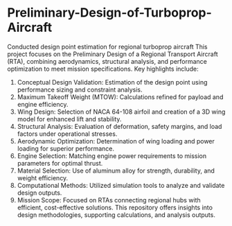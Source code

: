 # Preliminary-Design-of-Turboprop-Aircraft
Conducted design point estimation for regional turboprop aircraft
This project focuses on the Preliminary Design of a Regional Transport Aircraft (RTA), combining aerodynamics, structural analysis, and performance optimization to meet mission specifications. Key highlights include:

1. Conceptual Design Validation: Estimation of the design point using performance sizing and constraint analysis.
2. Maximum Takeoff Weight (MTOW): Calculations refined for payload and engine efficiency.
3. Wing Design: Selection of NACA 64-108 airfoil and creation of a 3D wing model for enhanced lift and stability.
4. Structural Analysis: Evaluation of deformation, safety margins, and load factors under operational stresses.
5. Aerodynamic Optimization: Determination of wing loading and power loading for superior performance.
6. Engine Selection: Matching engine power requirements to mission parameters for optimal thrust.
7. Material Selection: Use of aluminum alloy for strength, durability, and weight efficiency.
8. Computational Methods: Utilized simulation tools to analyze and validate design outputs.
9. Mission Scope: Focused on RTAs connecting regional hubs with efficient, cost-effective solutions.
This repository offers insights into design methodologies, supporting calculations, and analysis outputs.
